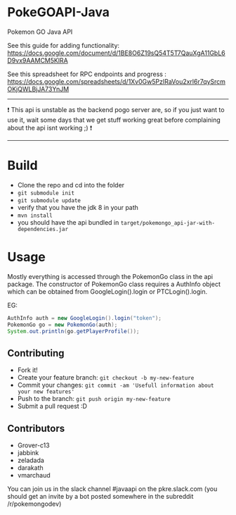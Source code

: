 
# PokeGOAPI-Java
Pokemon GO Java API

See this guide for adding functionality: 
   https://docs.google.com/document/d/1BE8O6Z19sQ54T5T7QauXgA11GbL6D9vx9AAMCM5KlRA

See this spreadsheet for RPC endpoints and progress :
   https://docs.google.com/spreadsheets/d/1Xv0Gw5PzIRaVou2xrl6r7qySrcmOKjQWLBjJA73YnJM

___
:exclamation: This api is unstable as the backend pogo server are, so if you just want to use it, wait some days that we get stuff working great before complaining about the api isnt working ;) :exclamation:
___

# Build
  - Clone the repo and cd into the folder
  - `` git submodule init ``
  - `` git submodule update ``
  - verify that you have the jdk 8 in your path
  - `` mvn install ``
  - you should have the api bundled in ``target/pokemongo_api-jar-with-dependencies.jar``

# Usage
Mostly everything is accessed through the PokemonGo class in the api package.
The constructor of PokemonGo class requires a AuthInfo object which can be obtained from GoogleLogin().login or PTCLogin().login.

EG:
```java
AuthInfo auth = new GoogleLogin().login("token");           
PokemonGo go = new PokemonGo(auth);
System.out.println(go.getPlayerProfile());
```

## Contributing
  - Fork it!
  - Create your feature branch: `git checkout -b my-new-feature`
  - Commit your changes: `git commit -am 'Usefull information about your new features'`
  - Push to the branch: `git push origin my-new-feature`
  - Submit a pull request :D

## Contributors
  - Grover-c13
  - jabbink
  - zeladada
  - darakath
  - vmarchaud

You can join us in the slack channel #javaapi on the pkre.slack.com (you should get an invite by a bot posted somewhere in the subreddit /r/pokemongodev)

